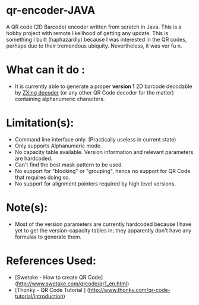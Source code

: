 # qr-encoder-JAVA

A QR code (2D Barcode) encoder written from scratch in Java. This is a hobby project with remote likelihood of getting any update. This is something I built (haphazardly) because I was interested in the QR codes, perhaps due to their tremendous ubiquity. Nevertheless, it was ver fu n.

What can it do :
=================
 * It is currently able to generate a proper **version 1** 2D barcode decodable by [ZXing decoder](http://zxing.org) (or any other QR Code decoder for the matter) containing alphanumeric characters. 

Limitation(s):
================
  * Command line interface only. (Practically useless in current state)
  * Only supports Alphanumeric mode.
  * No capacity table available. Version information and relevant parameters are hardcoded. 
  * Can't find the best mask pattern to be used.
  * No support for "blocking" or "grouping", hence no support for QR Code that requires doing so.
  * No support for alignment pointers required by high level versions.
  

Note(s):
=================
 * Most of the version parameters are currently hardcoded because I have yet to get the version-capacity tables in; they apparently don't have any formulas to generate them.


References Used:
================
* [Swetake - How to create QR Code] (http://www.swetake.com/qrcode/qr1_en.html)
* [Thonky - QR Code Tutorial ] (http://www.thonky.com/qr-code-tutorial/introduction)
